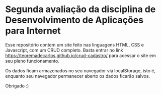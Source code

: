 # Segunda avaliação da disciplina de Desenvolvimento de Aplicações para Internet

Esse repositório contem um site feito nas linguagens HTML, CSS e Javascript, com um CRUD completo.
Basta entrar no link https://teoremadecarlos.github.io/crud-cadastro/ para acessar o site em seu pleno funcionamento.

Os dados ficam armazenados no seu navegador via localStorage, isto é, enquanto seu navegador permanecer aberto os dados ficarão salvos.

Obrigado :)
